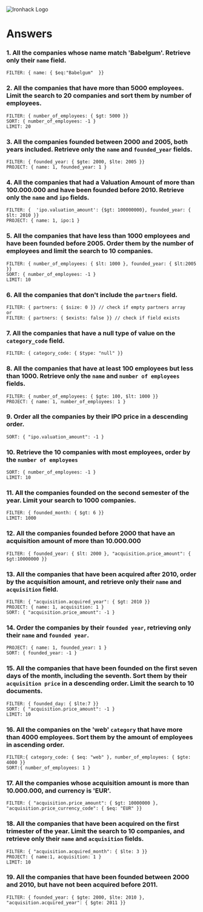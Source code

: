 ![Ironhack Logo](https://i.imgur.com/1QgrNNw.png)

# Answers

### 1. All the companies whose name match 'Babelgum'. Retrieve only their `name` field.

```
FILTER: { name: { $eq:"Babelgum"  }}
```

### 2. All the companies that have more than 5000 employees. Limit the search to 20 companies and sort them by **number of employees**.

```
FILTER: { number_of_employees: { $gt: 5000 }}
SORT: { number_of_employees: -1 }
LIMIT: 20
```

### 3. All the companies founded between 2000 and 2005, both years included. Retrieve only the `name` and `founded_year` fields.

```
FILTER: { founded_year: { $gte: 2000, $lte: 2005 }}
PROJECT: { name: 1, founded_year: 1 }
```

### 4. All the companies that had a Valuation Amount of more than 100.000.000 and have been founded before 2010. Retrieve only the `name` and `ipo` fields.

```
FILTER: {  'ipo.valuation_amount': {$gt: 100000000}, founded_year: { $lt: 2010 }}
PROJECT: { name: 1, ipo:1 } 
```

### 5. All the companies that have less than 1000 employees and have been founded before 2005. Order them by the number of employees and limit the search to 10 companies.

```
FILTER: { number_of_employees: { $lt: 1000 }, founded_year: { $lt:2005 }}
SORT: { number_of_employees: -1 }
LIMIT: 10
```

### 6. All the companies that don't include the `partners` field.

```
FILTER: { partners: { $size: 0 }} // check if empty partners array
or
FILTER: { partners: { $exists: false }} // check if field exists
```

### 7. All the companies that have a null type of value on the `category_code` field.

```
FILTER: { category_code: { $type: "null" }}
```

### 8. All the companies that have at least 100 employees but less than 1000. Retrieve only the `name` and `number of employees` fields.

```
FILTER: { number_of_employees: { $gte: 100, $lt: 1000 }}
PROJECT: { name: 1, number_of_employees: 1 }
```

### 9. Order all the companies by their IPO price in a descending order.

```
SORT: { "ipo.valuation_amount": -1 }
```

### 10. Retrieve the 10 companies with most employees, order by the `number of employees`

```
SORT: { number_of_employees: -1 }
LIMIT: 10
```

### 11. All the companies founded on the second semester of the year. Limit your search to 1000 companies.

```
FILTER: { founded_month: { $gt: 6 }}
LIMIT: 1000
```

### 12. All the companies founded before 2000 that have an acquisition amount of more than 10.000.000

```
FILTER: { founded_year: { $lt: 2000 }, "acquisition.price_amount": { $gt:10000000 }}
```

### 13. All the companies that have been acquired after 2010, order by the acquisition amount, and retrieve only their `name` and `acquisition` field.

```
FILTER: { "acquisition.acquired_year": { $gt: 2010 }}
PROJECT: { name: 1, acquisition: 1 }
SORT: { "acquisition.price_amount": -1 }
```

### 14. Order the companies by their `founded year`, retrieving only their `name` and `founded year`.

```
PROJECT: { name: 1, founded_year: 1 }
SORT: { founded_year: -1 }
```

### 15. All the companies that have been founded on the first seven days of the month, including the seventh. Sort them by their `acquisition price` in a descending order. Limit the search to 10 documents.

```
FILTER: { founded_day: { $lte:7 }}
SORT: { "acquisition.price_amount": -1 }
LIMIT: 10
```

### 16. All the companies on the 'web' `category` that have more than 4000 employees. Sort them by the amount of employees in ascending order.

```
FILTER:{ category_code: { $eq: "web" }, number_of_employees: { $gte: 4000 }}
SORT:{ number_of_employees: 1 }
```

### 17. All the companies whose acquisition amount is more than 10.000.000, and currency is 'EUR'.

```
FILTER: { "acquisition.price_amount": { $gt: 10000000 }, "acquisition.price_currency_code": { $eq: "EUR" }}
```

### 18. All the companies that have been acquired on the first trimester of the year. Limit the search to 10 companies, and retrieve only their `name` and `acquisition` fields.

```
FILTER: { "acquisition.acquired_month": { $lte: 3 }}
PROJECT: { name:1, acquisition: 1 }
LIMIT: 10
```

### 19. All the companies that have been founded between 2000 and 2010, but have not been acquired before 2011.

```
FILTER: { founded_year: { $gte: 2000, $lte: 2010 }, "acquisition.acquired_year": { $gte: 2011 }}
```
